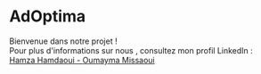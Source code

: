 # AdOptima

Bienvenue dans notre projet !  
Pour plus d'informations sur nous , consultez mon profil LinkedIn :  
[Hamza Hamdaoui - ](https://www.linkedin.com/in/hamdaouihamza/)
[Oumayma Missaoui ](https://www.linkedin.com/in/oumayma-missaoui-38b91124b/)
